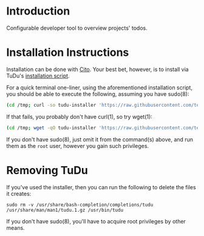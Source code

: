 # Introduction

Configurable developer tool to overview projects' todos.

# Installation Instructions

Installation can be done with [Cito](https://github.com/terminalforlife/Extra/blob/master/source/cito). Your best bet, however, is to install via TuDu's [installation script](https://github.com/terminalforlife/PerlProjects/blob/master/source/tudu/tudu-installer).

For a quick terminal one-liner, using the aforementioned installation script, you should be able to execute the following, assuming you have sudo(8):

```sh
(cd /tmp; curl -so tudu-installer 'https://raw.githubusercontent.com/terminalforlife/PerlProjects/master/source/tudu/tudu-installer' && sudo \sh tudu-installer; rm tudu-installer)
```

If that fails, you probably don't have curl(1), so try wget(1):

```sh
(cd /tmp; wget -qO tudu-installer 'https://raw.githubusercontent.com/terminalforlife/PerlProjects/master/source/tudu/tudu-installer' && sudo \sh tudu-installer; rm tudu-installer)
```

If you don't have sudo(8), just omit it from the command(s) above, and run them as the `root` user, however you gain such privileges.

# Removing TuDu

If you've used the installer, then you can run the following to delete the files it creates:

```
sudo rm -v /usr/share/bash-completion/completions/tudu /usr/share/man/man1/tudu.1.gz /usr/bin/tudu
```

If you don't have sudo(8), you'll have to acquire root privileges by other means.

